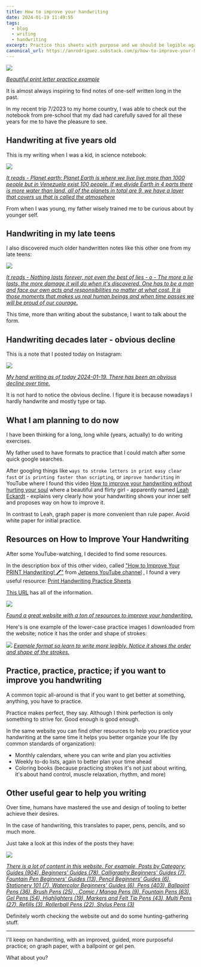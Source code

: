 ```yaml
---
title: How to improve your handwriting
date: 2024-01-19 11:49:55
tags:
  - blog
  - writing
  - handwriting
excerpt: Practice this sheets with purpose and we should be legible again in no time.
canonical_url: https://anrodriguez.substack.com/p/how-to-improve-your-handwritinghtml
---
```

![](https://siran.github.io/assets/writing/beautiful-print-letter-practice-example.png)

*[Beautiful print letter practice example](https://siran.github.io/assets/writing/beautiful-print-letter-practice-example.png)*

It is almost always inspiring to find notes of one-self written long in the past.

In my recent trip 7/2023 to my home country, I was able to check out the notebook from pre-school that my dad had carefully saved for all these years for me to have the pleasure to see.

## Handwriting at five years old
This is my writing when I was a kid, in science notebook:

![](https://siran.github.io/assets/writing/my-handwriting-as-a-kid.png)

*[It reads - Planet earth: Planet Earth is where we live live more than 1000 people but in Venezuela exist 100 people. If we divide Earth in 4 parts there is more water than land. all of the planets in total are 9. we have a layer that covers us that is called the atmosphere](https://siran.github.io/assets/writing/my-handwriting-as-a-kid.png)*

From when I was young, my father wisely trained me to be curious about by younger self.

## Handwriting in my late teens
I also discovered much older handwritten notes like this other one from my late teens:

![](https://siran.github.io/assets/writing/note-from-my-late-teens.png)

*[It reads - Nothing lasts forever, not even the best of lies - o - The more a lie lasts, the more damage it will do when it's discovered. One has to be a man and face our own acts and responsibilities no matter at what cost. It is those moments that makes us real human beings and when time passes we will be proud of our courage.](https://siran.github.io/assets/writing/note-from-my-late-teens.png)*

This time, more than writing about the substance, I want to talk about the form. 
## Handwriting decades later - obvious decline
This is a note that I posted today on Instagram:

![](https://siran.github.io/assets/writing/my-handwriting-as-of-jan-2024..png)

*[My hand writing as of today 2024-01-19. There has been an obvious decline over time.](https://siran.github.io/assets/writing/my-handwriting-as-of-jan-2024..png)*

It is not hard to notice the obvious decline. I figure it is because nowadays I hardly handwrite and mostly type or tap.
## What I am planning to do now
I have been thinking for a long, long while (years, actually) to do writing exercises. 

My father used to have formats to practice that I could match after some quick google searches.

After googling things like `ways to stroke letters in print easy clear fast` or `is printing faster than scripting`, or `improve handwriting` in YouTube where I found this video [How to improve your handwriting without hurting your soul](https://www.youtube.com/watch?v=QO2bV-LOs8w) where a beautiful and flirty girl - apparently named [Leah Eckardt](https://www.youtube.com/@LeahEckardt) - explains very clearly how your handwriting shows your inner self and proposes way on how to improve it.

In contrast to Leah, graph paper is more convenient than rule paper. Avoid white paper for initial practice.

## Resources on How to Improve Your Handwriting
After some YouTube-watching, I decided to find some resources.

In the description box of this other video, called ["How to Improve Your PRINT Handwriting! 🖊️"](https://www.youtube.com/watch?v=HYcdXFvgjBw) from [Jetpens YouTube channel](https://www.youtube.com/@JetPens) , I found a very useful resource: [Print Handwriting Practice Sheets](https://to.jetpens.com/3kF4qvh)  

[This URL](https://www.jetpens.com/How-to-Improve-Your-Print-Handwriting/vd/425) has all of the information.

![](https://siran.github.io/assets/writing/print-worksheets-to-improve-handwriting-by-size-and-shape-of-individual-letters..png)

*[Found a great website with a ton of resources to improve your handwriting.](https://siran.github.io/assets/writing/print-worksheets-to-improve-handwriting-by-size-and-shape-of-individual-letters..png)*

Here's is one example of the lower-case practice images I downloaded from the website; notice it has the order and shape of strokes:

![](https://siran.github.io/assets/writing/minusculas---moldes-aprendes-a-escribir.jpg)
*[Example format so learn to write more legibly. Notice it shows the order and shape of the strokes.](https://siran.github.io/assets/writing/minusculas---moldes-aprendes-a-escribir.jpg)*

## Practice, practice, practice; if you want to improve you handwriting
A common topic all-around is that if you want to get better at something, anything, you have to practice.

Practice makes perfect, they say. Although I think perfection is only something to strive for. Good enough is good enough.

In the same website you can find other resources to help you practice your handwriting at the same time it helps you better organize your life (by common standards of organization):

- Monthly calendars, where you can write and plan you activities
- Weekly to-do lists, again to better plan your time ahead
- Coloring books (because practicing strokes it's not just about writing, it's about hand control, muscle relaxation, rhythm, and more) 

## Other useful gear to help you writing
Over time, humans have mastered the use and design of tooling to better achieve their desires.

In the case of handwriting, this translates to paper, pens, pencils, and so much more.

Just take a look at this index of the posts they have:

![](https://siran.github.io/assets/writing/screenshot-of-jetpens-website-showing-a-lot-of-available-information.png)

*[There is a lot of content in this website. For example, Posts by Category: Guides (904), Beginners' Guides (78), Calligraphy Beginners' Guides (7), Fountain Pen Beginners' Guides (13), Pencil Beginners' Guides (6), Stationery 101 (7), Watercolor Beginners' Guides (6), Pens (403), Ballpoint Pens (36), Brush Pens (25), , Comic / Manga Pens (9), Fountain Pens (63), Gel Pens (54), Highlighters (19), Markers and Felt Tip Pens (43), Multi Pens (27), Refills (3), Rollerball Pens (22), Stylus Pens (3)](https://siran.github.io/assets/writing/screenshot-of-jetpens-website-showing-a-lot-of-available-information.png)*

Definitely worth checking the website out and do some hunting-gathering stuff.

---

I'll keep on handwriting, with an improved, guided, more purposeful practice; on graph paper, with a ballpoint or gel pen.

What about you?
